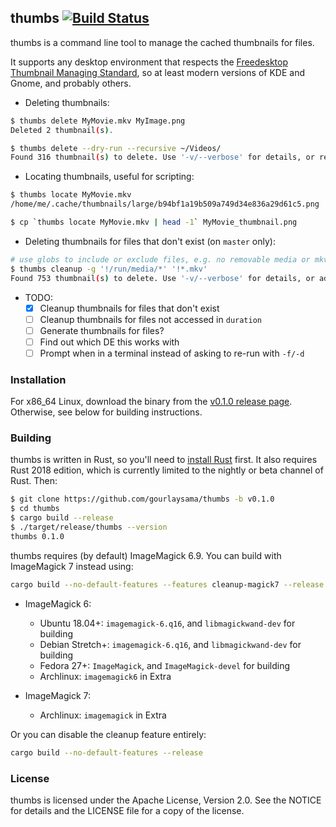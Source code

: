 thumbs [![Build Status](https://travis-ci.org/gourlaysama/thumbs.svg?branch=master)](https://travis-ci.org/gourlaysama/thumbs)
-------------
thumbs is a command line tool to manage the cached thumbnails for files.

It supports any desktop environment that respects the
[Freedesktop Thumbnail Managing Standard][2], so at least modern versions of KDE
and Gnome, and probably others.

 - Deleting thumbnails:

```sh
$ thumbs delete MyMovie.mkv MyImage.png
Deleted 2 thumbnail(s).

$ thumbs delete --dry-run --recursive ~/Videos/
Found 316 thumbnail(s) to delete. Use '-v/--verbose' for details, or remove '-d/--dry-run' to delete them.

```

 - Locating thumbnails, useful for scripting:

```sh
$ thumbs locate MyMovie.mkv
/home/me/.cache/thumbnails/large/b94bf1a19b509a749d34e836a29d61c5.png

$ cp `thumbs locate MyMovie.mkv | head -1` MyMovie_thumbnail.png

```

 - Deleting thumbnails for files that don't exist (on `master` only):

 ```sh
# use globs to include or exclude files, e.g. no removable media or mkv files
$ thumbs cleanup -g '!/run/media/*' '!*.mkv'
Found 753 thumbnail(s) to delete. Use '-v/--verbose' for details, or add '-f/--force' to delete them.
 ```

 - TODO:
   - [x] Cleanup thumbnails for files that don't exist
   - [ ] Cleanup thumbnails for files not accessed in `duration`
   - [ ] Generate thumbnails for files?
   - [ ] Find out which DE this works with
   - [ ] Prompt when in a terminal instead of asking to re-run with `-f/-d`

### Installation

For x86_64 Linux, download the binary from the [v0.1.0 release page][3]. Otherwise, see below for building instructions.

### Building

thumbs is written in Rust, so you'll need to [install Rust][1] first. It
also requires Rust 2018 edition, which is currently limited to the nightly or
beta channel of Rust. Then:

```sh
$ git clone https://github.com/gourlaysama/thumbs -b v0.1.0
$ cd thumbs
$ cargo build --release
$ ./target/release/thumbs --version
thumbs 0.1.0
```

thumbs requires (by default) ImageMagick 6.9. You can build with ImageMagick 7 instead using:
```sh
cargo build --no-default-features --features cleanup-magick7 --release
```

 - ImageMagick 6:
   - Ubuntu 18.04+: `imagemagick-6.q16`, and `libmagickwand-dev` for building
   - Debian Stretch+: `imagemagick-6.q16`, and `libmagickwand-dev` for building
   - Fedora 27+: `ImageMagick`, and `ImageMagick-devel` for building
   - Archlinux: `imagemagick6` in Extra
   
 - ImageMagick 7:
   - Archlinux: `imagemagick` in Extra

Or you can disable the cleanup feature entirely:
```sh
cargo build --no-default-features --release
```

### License

thumbs is licensed under the Apache License, Version 2.0. See the NOTICE for details
and the LICENSE file for a copy of the license.

[1]: https://www.rust-lang.org
[2]: https://specifications.freedesktop.org/thumbnail-spec/latest/
[3]: https://github.com/gourlaysama/thumbs/releases/tag/v0.1.0